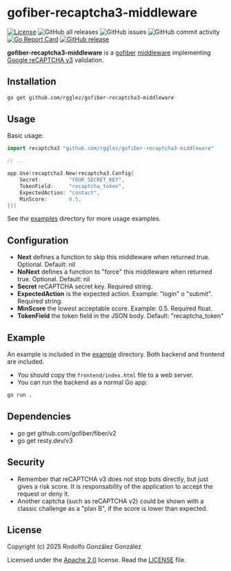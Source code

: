 # gofiber-recaptcha3-middleware

[![License](https://img.shields.io/badge/License-Apache_2.0-blue.svg)](https://opensource.org/licenses/Apache-2.0)
![GitHub all releases](https://img.shields.io/github/downloads/rgglez/gofiber-recaptcha3-middleware/total)
![GitHub issues](https://img.shields.io/github/issues/rgglez/gofiber-recaptcha3-middleware)
![GitHub commit activity](https://img.shields.io/github/commit-activity/y/rgglez/gofiber-recaptcha3-middleware)
[![Go Report Card](https://goreportcard.com/badge/github.com/rgglez/gofiber-recaptcha3-middleware)](https://goreportcard.com/report/github.com/rgglez/gofiber-recaptcha3-middleware)
[![GitHub release](https://img.shields.io/github/release/rgglez/gofiber-recaptcha3-middleware.svg)](https://github.com/rgglez/gofiber-recaptcha3-middleware/releases/)

**gofiber-recaptcha3-middleware** is a [gofiber](https://gofiber.io/) [middleware](https://docs.gofiber.io/category/-middleware/) implementing [Google reCAPTCHA v3](https://developers.google.com/recaptcha/docs/v3?hl=es-419) validation.

## Installation

```bash
go get github.com/rgglez/gofiber-recaptcha3-middleware
```

## Usage

Basic usage:

```go
import recaptcha3 "github.com/rgglez/gofiber-recaptcha3-middleware"

// ...

app.Use(recaptcha3.New(recaptcha3.Config{
	Secret:         "YOUR_SECRET_KEY",
	TokenField:     "recaptcha_token",
	ExpectedAction: "contact",
	MinScore:       0.5,
}))
```

See the [examples](examples/) directory for more usage examples.

## Configuration

* **Next** defines a function to skip this middleware when returned true. Optional. Default: nil
* **NoNext** defines a function to "force" this middleware when returned true.  Optional. Default: nil
* **Secret** reCAPTCHA secret key. Required string.
* **ExpectedAction** is the expected action. Example: "login" o "submit". Required string.
* **MinScore** the lowest acceptable score. Example: 0.5. Required float.
* **TokenField** the token field in the JSON body. Default: "recaptcha_token"	

## Example

An example is included in the [example](example/) directory. Both backend and frontend are included. 

* You should copy the ```frontend/index.html``` file to a web server.
* You can run the backend as a normal Go app:

```bash
go run .
```

## Dependencies

* go get github.com/gofiber/fiber/v2
* go get resty.dev/v3

## Security

* Remember that reCAPTCHA v3 does not stop bots directly, but just gives a risk score. It is responsability of the application to accept the request or deny it.
* Another captcha (such as reCAPTCHA v2) could be shown with a classic challenge as a "plan B", if the score is lower than expected. 

## License

Copyright (c) 2025 Rodolfo González González

Licensed under the [Apache 2.0](LICENSE) license. Read the [LICENSE](LICENSE) file.

